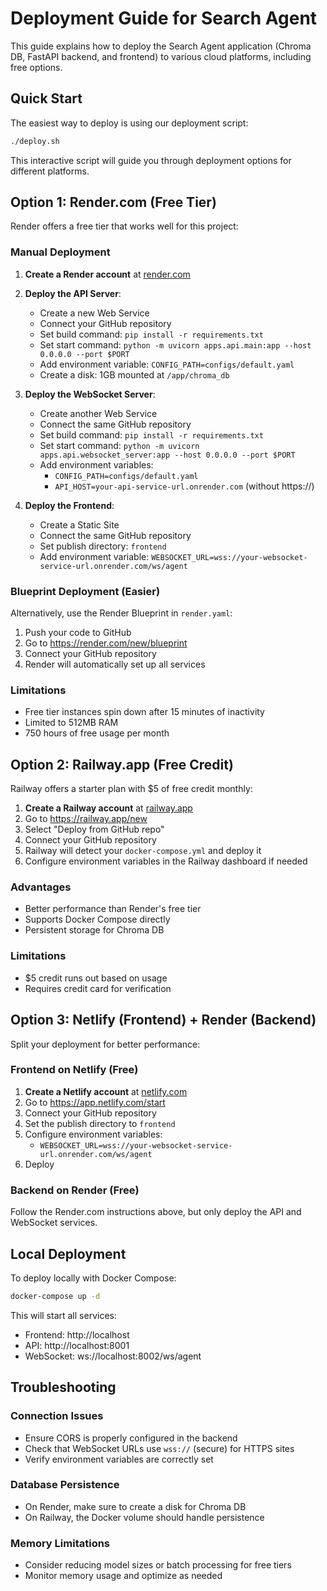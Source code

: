 # Deployment Guide for Search Agent

This guide explains how to deploy the Search Agent application (Chroma DB, FastAPI backend, and frontend) to various cloud platforms, including free options.

## Quick Start

The easiest way to deploy is using our deployment script:

```bash
./deploy.sh
```

This interactive script will guide you through deployment options for different platforms.

## Option 1: Render.com (Free Tier)

Render offers a free tier that works well for this project:

### Manual Deployment

1. **Create a Render account** at [render.com](https://render.com)

2. **Deploy the API Server**:
   - Create a new Web Service
   - Connect your GitHub repository
   - Set build command: `pip install -r requirements.txt`
   - Set start command: `python -m uvicorn apps.api.main:app --host 0.0.0.0 --port $PORT`
   - Add environment variable: `CONFIG_PATH=configs/default.yaml`
   - Create a disk: 1GB mounted at `/app/chroma_db`

3. **Deploy the WebSocket Server**:
   - Create another Web Service
   - Connect the same GitHub repository
   - Set build command: `pip install -r requirements.txt`
   - Set start command: `python -m uvicorn apps.api.websocket_server:app --host 0.0.0.0 --port $PORT`
   - Add environment variables:
     - `CONFIG_PATH=configs/default.yaml`
     - `API_HOST=your-api-service-url.onrender.com` (without https://)

4. **Deploy the Frontend**:
   - Create a Static Site
   - Connect the same GitHub repository
   - Set publish directory: `frontend`
   - Add environment variable: `WEBSOCKET_URL=wss://your-websocket-service-url.onrender.com/ws/agent`

### Blueprint Deployment (Easier)

Alternatively, use the Render Blueprint in `render.yaml`:

1. Push your code to GitHub
2. Go to https://render.com/new/blueprint
3. Connect your GitHub repository
4. Render will automatically set up all services

### Limitations

- Free tier instances spin down after 15 minutes of inactivity
- Limited to 512MB RAM
- 750 hours of free usage per month

## Option 2: Railway.app (Free Credit)

Railway offers a starter plan with $5 of free credit monthly:

1. **Create a Railway account** at [railway.app](https://railway.app)
2. Go to https://railway.app/new
3. Select "Deploy from GitHub repo"
4. Connect your GitHub repository
5. Railway will detect your `docker-compose.yml` and deploy it
6. Configure environment variables in the Railway dashboard if needed

### Advantages

- Better performance than Render's free tier
- Supports Docker Compose directly
- Persistent storage for Chroma DB

### Limitations

- $5 credit runs out based on usage
- Requires credit card for verification

## Option 3: Netlify (Frontend) + Render (Backend)

Split your deployment for better performance:

### Frontend on Netlify (Free)

1. **Create a Netlify account** at [netlify.com](https://netlify.com)
2. Go to https://app.netlify.com/start
3. Connect your GitHub repository
4. Set the publish directory to `frontend`
5. Configure environment variables:
   - `WEBSOCKET_URL=wss://your-websocket-service-url.onrender.com/ws/agent`
6. Deploy

### Backend on Render (Free)

Follow the Render.com instructions above, but only deploy the API and WebSocket services.

## Local Deployment

To deploy locally with Docker Compose:

```bash
docker-compose up -d
```

This will start all services:
- Frontend: http://localhost
- API: http://localhost:8001
- WebSocket: ws://localhost:8002/ws/agent

## Troubleshooting

### Connection Issues

- Ensure CORS is properly configured in the backend
- Check that WebSocket URLs use `wss://` (secure) for HTTPS sites
- Verify environment variables are correctly set

### Database Persistence

- On Render, make sure to create a disk for Chroma DB
- On Railway, the Docker volume should handle persistence

### Memory Limitations

- Consider reducing model sizes or batch processing for free tiers
- Monitor memory usage and optimize as needed
